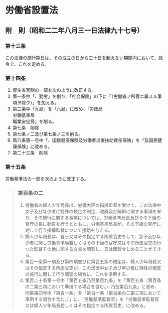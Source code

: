 # 労働省設置法

## 附　則（昭和二二年八月三一日法律九十七号）

### 第十三条

この法律の施行期日は、その成立の日から三十日を超えない期間内において、政令で、これを定める。

### 第十四条

1. 厚生省官制の一部を次のように改正する。
2. 第一条中「、勤労」を削り、「社会保険」の下に「（労働省ノ所管ニ属スル事項ヲ除ク）」を加える。
3. 第三条中「九局」を「六局」に改め、「労政局\
労働基準局\
職業安定局」を削る。
4. 第七条　削除
5. 第七条ノ二及び第七条ノ三を削る。
6. 第八条第一号中「、国民健康保険及労働者災害扶助責任保険」を「及国民健康保険」に改める。
7. 第二十三条　削除

### 第十五条

労働基準法の一部を次のように改正する。

> ### 第百条の二
>
> 1. 労働省の婦人少年局長は、労働大臣の指揮監督を受けて、この法律中女子及び年少者に特殊の規定の制定、改廃及び解釈に関する事項を掌り、その施行に関する事項については、労働基準局長及びその下級の官庁の長に勧告を行うとともに、労働基準局長が、その下級の官庁に対して行う指揮監督について援助を与える。
> 2. 婦人少年局長は、自ら又はその指定する所属官吏をして、女子及び年少者に関し労働基準局若しくはその下級の官庁又はその所属官吏の行つた監督その他に関する文書を閲覧し、又は閲覧せしめることができる。
> 3. 第百一条第一項及び第四項並びに第百五条の規定は、婦人少年局長又はその指定する所属官吏が、この法律中女子及び年少者に特殊の規定の施行に関して行う調査の場合に、これを準用する。
> 4. 第百二十条第一号中「第百五条乃至第百九条」を「第百五条（第百条の二第三項において準用する場合を含む。）乃至第百九条」に改め、同条第四号中「第百一条」を「第百一条（第百条の二第三項において準用する場合を含む。）」に、「労働基準監督官」を「労働基準監督官又は婦人少年局長若しくはその指定する所属官吏」に改める。
